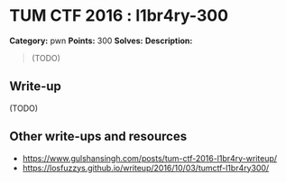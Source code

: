 # TUM CTF 2016 : l1br4ry-300

**Category:** pwn
**Points:** 300
**Solves:**
**Description:**

> (TODO)

## Write-up

(TODO)

## Other write-ups and resources

* https://www.gulshansingh.com/posts/tum-ctf-2016-l1br4ry-writeup/
* https://losfuzzys.github.io/writeup/2016/10/03/tumctf-l1br4ry300/
